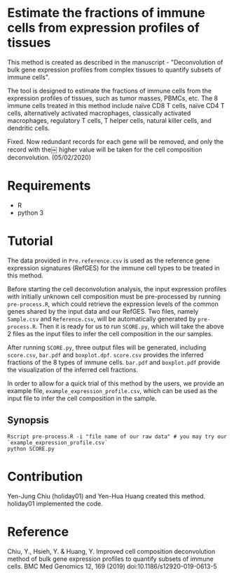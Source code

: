 # Estimate the fractions of immune cells from expression profiles of tissues

This method is created as described in the manuscript - "Deconvolution of bulk gene expression profiles from complex tissues to quantify subsets of immune cells".

The tool is designed to estimate the fractions of immune cells from the expression profiles of tissues, such as tumor masses, PBMCs, etc. The 8 immune cells treated in this method include naïve CD8 T cells, naïve CD4 T cells, alternatively activated macrophages, classically activated macrophages, regulatory T cells, T helper cells, natural killer cells, and dendritic cells.

Fixed. Now redundant  records for each gene will be removed, and only the record with the￼ higher value will be taken for the cell composition deconvolution. (05/02/2020)

# Requirements

* R
* python 3

# Tutorial

The data provided in `Pre.reference.csv` is used as the reference gene expression signatures (RefGES) for the immune cell types to be treated in this method. 

Before starting the cell deconvolution analysis, the input expression profiles with initially unknown cell composition must be pre-processed by running `pre-process.R`, which could retrieve the expression levels of the common genes shared by the input data and our RefGES. Two files, namely `Sample.csv` and `Reference.csv`, will be automatically generated by `pre-process.R`. Then it is ready for us to run `SCORE.py`, which will take the above 2 files as the input files to infer the cell composition in the our samples. 

After running `SCORE.py`, three output files will be generated, including `score.csv`, `bar.pdf` and `boxplot.dpf`. `score.csv` provides the inferred fractions of the 8 types of immune cells. `bar.pdf` and `boxplot.pdf` provide the visualization of the inferred cell fractions.

In order to allow for a quick trial of this method by the users, we provide an example file, `example_expression_profile.csv`, which can be used as the input file to infer the cell composition in the sample.

## Synopsis

    Rscript pre-process.R -i "file name of our raw data" # you may try our `example_expression_profile.csv`
    python SCORE.py

# Contribution

   Yen-Jung Chiu (holiday01) and Yen-Hua Huang created this method. holiday01 implemented the code. 

# Reference

Chiu, Y., Hsieh, Y. & Huang, Y. Improved cell composition deconvolution method of bulk gene expression profiles to quantify subsets of immune cells. BMC Med Genomics 12, 169 (2019) doi:10.1186/s12920-019-0613-5
